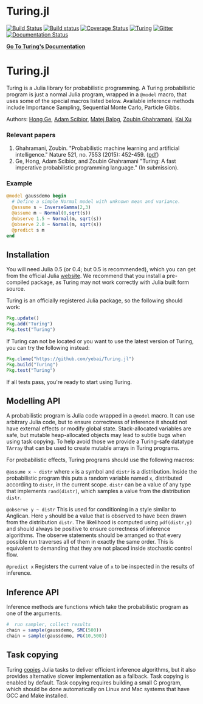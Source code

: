 # Turing.jl
[![Build Status](https://travis-ci.org/yebai/Turing.jl.svg?branch=master)](https://travis-ci.org/yebai/Turing.jl)
[![Build status](https://ci.appveyor.com/api/projects/status/fvgi21998e1tfx0d/branch/master?svg=true)](https://ci.appveyor.com/project/yebai/turing-jl/branch/master)
[![Coverage Status](https://coveralls.io/repos/github/yebai/Turing.jl/badge.svg?branch=master)](https://coveralls.io/github/yebai/Turing.jl?branch=master)
[![Turing](http://pkg.julialang.org/badges/Turing_0.4.svg)](http://pkg.julialang.org/?pkg=Turing)
[![Gitter](https://badges.gitter.im/gitterHQ/gitter.svg)](https://gitter.im/Turing-jl/Lobby?utm_source=badge&utm_medium=badge&utm_campaign=pr-badge)
[![Documentation Status](https://readthedocs.org/projects/pip/badge/?version=stable)](http://pip.pypa.io/en/stable/?badge=stable)

[**Go To Turing's Documentation**](http://turingjl.readthedocs.io/)

# Turing.jl

Turing is a Julia library for probabilistic programming. A Turing probabilistic program is just a normal Julia program, wrapped in a `@model` macro, that uses some of the special macros listed below. Available inference methods include  Importance Sampling, Sequential Monte Carlo, Particle Gibbs.

Authors: [Hong Ge](http://mlg.eng.cam.ac.uk/hong/), [Adam Scibior](http://mlg.eng.cam.ac.uk/?portfolio=adam-scibior), [Matej Balog](http://mlg.eng.cam.ac.uk/?portfolio=matej-balog), [Zoubin Ghahramani](http://mlg.eng.cam.ac.uk/zoubin/), [Kai Xu](http://mlg.eng.cam.ac.uk/?portfolio=kai-xu)

### Relevant papers
1. Ghahramani, Zoubin. "Probabilistic machine learning and artificial intelligence." Nature 521, no. 7553 (2015): 452-459. ([pdf](http://www.nature.com/nature/journal/v521/n7553/full/nature14541.html))
2. Ge, Hong, Adam Scibior, and Zoubin Ghahramani "Turing: A fast imperative probabilistic programming language." (In submission).


### Example
```julia
@model gaussdemo begin
  # Define a simple Normal model with unknown mean and variance.
  @assume s ~ InverseGamma(2,3)
  @assume m ~ Normal(0,sqrt(s))
  @observe 1.5 ~ Normal(m, sqrt(s))
  @observe 2.0 ~ Normal(m, sqrt(s))
  @predict s m
end
```

## Installation

You will need Julia 0.5 (or 0.4; but 0.5 is recommended), which you can get from the official Julia [website](http://julialang.org/downloads/). We recommend that you install a pre-compiled package, as Turing may not work correctly with Julia built form source.

Turing is an officially registered Julia package, so the following should work:

```julia
Pkg.update()
Pkg.add("Turing")
Pkg.test("Turing")
```

If Turing can not be located or you want to use the latest version of Turing, you can try the following instead:

```julia
Pkg.clone("https://github.com/yebai/Turing.jl")
Pkg.build("Turing")
Pkg.test("Turing")
```

If all tests pass, you're ready to start using Turing.

## Modelling API
A probabilistic program is Julia code wrapped in a `@model` macro. It can use arbitrary Julia code, but to ensure correctness of inference it should not have external effects or modify global state. Stack-allocated variables are safe, but mutable heap-allocated objects may lead to subtle bugs when using task copying. To help avoid those we provide a Turing-safe datatype `TArray` that can be used to create mutable arrays in Turing programs.

For probabilistic effects, Turing programs should use the following macros:

`@assume x ~ distr`
where `x` is a symbol and `distr` is a distribution. Inside the probabilistic program this puts a random variable named `x`, distributed according to `distr`, in the current scope. `distr` can be a value of any type that implements `rand(distr)`, which samples a value from the distribution `distr`.

`@observe y ~ distr`
This is used for conditioning in a style similar to Anglican. Here `y` should be a value that is observed to have been drawn from the distribution `distr`. The likelihood is computed using `pdf(distr,y)` and should always be positive to ensure correctness of inference algorithms. The observe statements should be arranged so that every possible run traverses all of them in exactly the same order. This is equivalent to demanding that they are not placed inside stochastic control flow.

`@predict x`
Registers the current value of `x` to be inspected in the results of inference.

## Inference API
Inference methods are functions which take the probabilistic program as one of the arguments.
```julia
#  run sampler, collect results
chain = sample(gaussdemo, SMC(500))
chain = sample(gaussdemo, PG(10,500))
```

## Task copying
Turing [copies](https://github.com/JuliaLang/julia/issues/4085) Julia tasks to deliver efficient inference algorithms, but it also provides alternative slower implementation as a fallback. Task copying is enabled by default. Task copying requires building a small C program, which should be done automatically on Linux and Mac systems that have GCC and Make installed.
